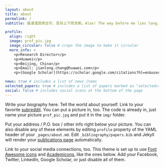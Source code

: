 ```yaml
---
layout: about
title: about
permalink: /
subtitle: 路漫漫其修远兮，吾将上下而求索。Alas! The way before me lies long. Still, I'll seek my dream high and low.

profile:
  align: right
  image: prof_pic.jpg
  image_circular: false # crops the image to make it circular
  more_info: >
    <p>Research Director</p>
    <p>Huawei</p>
    <p>Beijing, China</p>
    <p>Email: jianlong.chang@huawei.com</p>
    <p>[Google Scholar](https://scholar.google.com/citations?hl=en&user=RDwnNsQAAAAJ)</p>

news: true # includes a list of news items
selected_papers: true # includes a list of papers marked as "selected={true}"
social: false # includes social icons at the bottom of the page
---
```


Write your biography here. Tell the world about yourself. Link to your favorite [subreddit](http://reddit.com). You can put a picture in, too. The code is already in, just name your picture `prof_pic.jpg` and put it in the `img/` folder.

Put your address / P.O. box / other info right below your picture. You can also disable any of these elements by editing `profile` property of the YAML header of your `_pages/about.md`. Edit `_bibliography/papers.bib` and Jekyll will render your [publications page](/al-folio/publications/) automatically.

Link to your social media connections, too. This theme is set up to use [Font Awesome icons](https://fontawesome.com/) and [Academicons](https://jpswalsh.github.io/academicons/), like the ones below. Add your Facebook, Twitter, LinkedIn, Google Scholar, or just disable all of them.
